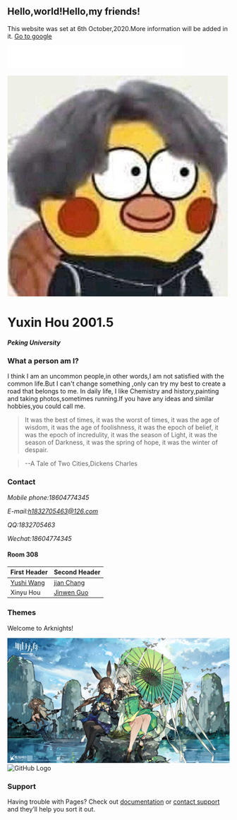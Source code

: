 ## Hello,world!Hello,my friends!

This website was set at 6th October,2020.More information will be added in it.
[Go to google ](https://google.com/)

<embed src="sys_friend.mp3" autostart="true" loop="true" width="400X" height="50X">

![GitHub Logo](/tx.jpg)

# Yuxin Hou 2001.5 
##### Peking University

### What a person am I?

I think I am an uncommon people,in other words,I am not satisfied with the common life.But I can't change something ,only can try my best to create a road that belongs to me.
In daily life, I like Chemistry and history,painting and taking photos,sometimes running.If you have any ideas and similar hobbies,you could call me.

>It was the best of times, it was the worst of times, it was the age of wisdom, it was the age of foolishness, it was the epoch of belief, it was the epoch of incredulity, it was the season of Light, it was the season of Darkness, it was the spring of hope, it was the winter of despair.

>--A Tale of Two Cities,Dickens Charles


### Contact
*Mobile phone:18604774345*

*E-mail:h1832705463@126.com*

*QQ:1832705463*

*Wechat:18604774345*

#### Room 308

First Header | Second Header
------------ | -------------
[Yushi Wang](https:kat717.github.io/) |[jian Chang](https:cj-yy.github.io/)
Xinyu Hou    |[Jinwen Guo](https:guojinwen1.github.io/)

### Themes

Welcome to Arknights!

![GitHub Logo](/A1.jpg)
![GitHub Logo](/A2.jpg)

### Support 

Having trouble with Pages? Check out [documentation](https://docs.github.com/categories/github-pages-basics/) or [contact support](https://github.com/contact) and they’ll help you sort it out.

